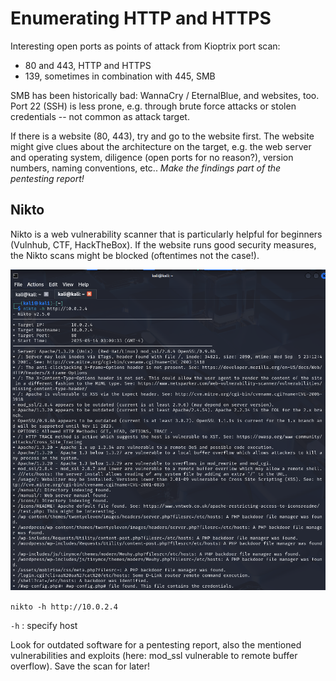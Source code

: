 # Enumerating HTTP and HTTPS

Interesting open ports as points of attack from Kioptrix port scan:

* 80 and 443, HTTP and HTTPS
* 139, sometimes in combination with 445, SMB

SMB has been historically bad: WannaCry / EternalBlue, and websites, too. Port
22 (SSH) is less prone, e.g. through brute force attacks or stolen credentials
-- not common as attack target.

If there is a website (80, 443), try and go to the website first. The website
might give clues about the architecture on the target, e.g. the web server and
operating system, diligence (open ports for no reason?), version numbers, naming
conventions, etc.. *Make the findings part of the pentesting report!*



## Nikto

Nikto is a web vulnerability scanner that is particularly helpful for beginners
(Vulnhub, CTF, HackTheBox). If the website runs good security measures, the
Nikto scans might be blocked (oftentimes not the case!).

<img src="./nikto.png" alt="Nikto" width="800"/> 

`nikto -h http://10.0.2.4`

`-h` : specify host

Look for outdated software for a pentesting report, also the mentioned
vulnerabilities and exploits (here: mod_ssl vulnerable to remote buffer overflow).
Save the scan for later!



